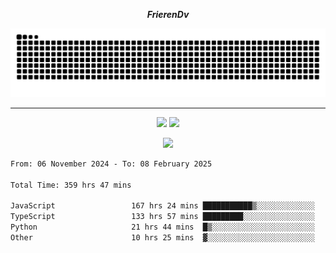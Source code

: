 ***<p align="center">FrierenDv</p>***

<div align="center">
  <picture>
      <source
    media="(prefers-color-scheme: dark)"
      srcset="https://raw.githubusercontent.com/platane/snk/output/github-contribution-grid-snake-dark.svg"
      />
    <source
      media="(prefers-color-scheme: light)"
      srcset="https://raw.githubusercontent.com/xct007/xct007/output/github-contribution-grid-snake.svg"
      />
    <img
      alt="Snake"
      src="https://raw.githubusercontent.com/xct007/xct007/output/github-contribution-grid-snake.svg"
      />
  </picture>

</div>

___
<p align="center">
  <img src="https://readme-stats-blush-eta.vercel.app/api/top-langs/?username=xct007&layout=compact" />
  <img src="https://readme-stats-blush-eta.vercel.app/api?username=xct007&show_icons=true&theme=transparent&hide_title=true&include_all_commits=true" />
</p>

<p align="center">
  <img src="https://github-profile-trophy.vercel.app/?username=xct007&theme=light&margin-w=15" />
</p>
<!--START_SECTION:waka-->

```txt
From: 06 November 2024 - To: 08 February 2025

Total Time: 359 hrs 47 mins

JavaScript                 167 hrs 24 mins ███████████▒░░░░░░░░░░░░░   45.22 %
TypeScript                 133 hrs 57 mins █████████░░░░░░░░░░░░░░░░   36.18 %
Python                     21 hrs 44 mins  █▒░░░░░░░░░░░░░░░░░░░░░░░   05.87 %
Other                      10 hrs 25 mins  ▓░░░░░░░░░░░░░░░░░░░░░░░░   02.82 %
```

<!--END_SECTION:waka-->
